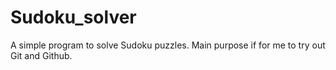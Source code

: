 Sudoku_solver
=============
A simple program to solve Sudoku puzzles. Main purpose if for me to try out Git and Github.
